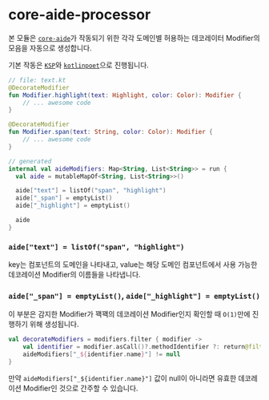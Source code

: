 # core-aide-processor

본 모듈은 [`core-aide`](../core-aide)가 작동되기 위한 각각 도메인별 허용하는 데코레이터 Modifier의 모음을 자동으로 생성합니다.

기본 작동은 [`KSP`](https://kotlinlang.org/docs/ksp-overview.html)와 [`kotlinpoet`](https://github.com/square/kotlinpoet)으로 진행됩니다.

```kotlin
// file: text.kt
@DecorateModifier
fun Modifier.highlight(text: Highlight, color: Color): Modifier {
    // ... awesome code
}

@DecorateModifier
fun Modifier.span(text: String, color: Color): Modifier {
    // ... awesome code
}

// generated
internal val aideModifiers: Map<String, List<String>> = run {
  val aide = mutableMapOf<String, List<String>>()

  aide["text"] = listOf("span", "highlight")
  aide["_span"] = emptyList()
  aide["_highlight"] = emptyList()

  aide
}
```

### `aide["text"] = listOf("span", "highlight")`

key는 컴포넌트의 도메인을 나타내고, value는 해당 도메인 컴포넌트에서 사용 가능한 데코레이션 Modifier의 이름들을 나타냅니다.

### `aide["_span"] = emptyList()`, `aide["_highlight"] = emptyList()`

이 부분은 감지한 Modifier가 꽥꽥의 데코레이션 Modifier인지 확인할 때 `O(1)`만에 진행하기 위해 생성됩니다.

```kotlin
val decorateModifiers = modifiers.filter { modifier ->
    val identifier = modifier.asCall()?.methodIdentifier ?: return@filter false
    aideModifiers["_${identifier.name}"] != null
}
```

만약 `aideModifiers["_${identifier.name}"]` 값이 null이 아니라면 유효한 데코레이션 Modifier인 것으로 간주할 수 있습니다.

